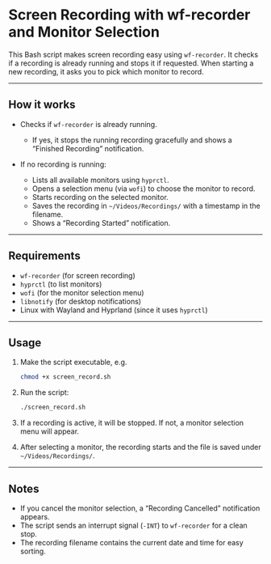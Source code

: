 # Screen Recording with wf-recorder and Monitor Selection

This Bash script makes screen recording easy using `wf-recorder`. It checks if a recording is already running and stops it if requested. When starting a new recording, it asks you to pick which monitor to record.

---

## How it works

* Checks if `wf-recorder` is already running.

  * If yes, it stops the running recording gracefully and shows a “Finished Recording” notification.
* If no recording is running:

  * Lists all available monitors using `hyprctl`.
  * Opens a selection menu (via `wofi`) to choose the monitor to record.
  * Starts recording on the selected monitor.
  * Saves the recording in `~/Videos/Recordings/` with a timestamp in the filename.
  * Shows a “Recording Started” notification.

---

## Requirements

* `wf-recorder` (for screen recording)
* `hyprctl` (to list monitors)
* `wofi` (for the monitor selection menu)
* `libnotify` (for desktop notifications)
* Linux with Wayland and Hyprland (since it uses `hyprctl`)

---

## Usage

1. Make the script executable, e.g.

   ```bash
   chmod +x screen_record.sh
   ```

2. Run the script:

   ```bash
   ./screen_record.sh
   ```

3. If a recording is active, it will be stopped. If not, a monitor selection menu will appear.

4. After selecting a monitor, the recording starts and the file is saved under `~/Videos/Recordings/`.

---

## Notes

* If you cancel the monitor selection, a “Recording Cancelled” notification appears.
* The script sends an interrupt signal (`-INT`) to `wf-recorder` for a clean stop.
* The recording filename contains the current date and time for easy sorting.
